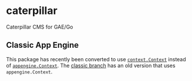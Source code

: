 caterpillar
===========

Caterpillar CMS for GAE/Go

## Classic App Engine

This package has recently been converted to use [`context.Context`](http://godoc.org/golang.org/x/net/context) instead of [`appengine.Context`](https://cloud.google.com/appengine/docs/go/reference#Context). The [classic branch](https://github.com/knightso/caterpillar/tree/classic) has an old version that uses `appengine.Context`.
